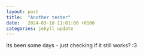 ```yaml
---
layout: post
title:  "Another tester"
date:   2024-03-18 11:01:00 +0100
categories: jekyll update
---
```

Its been some days - just checking if it still works? :3